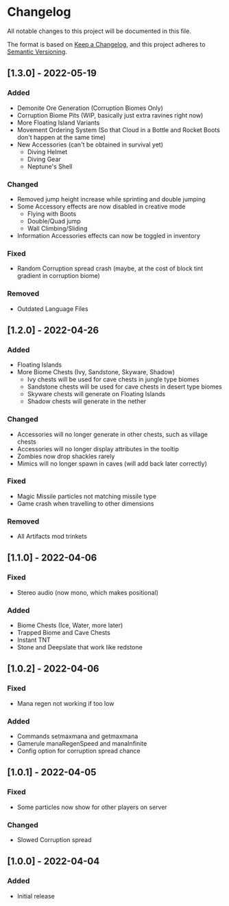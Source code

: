 # Changelog
All notable changes to this project will be documented in this file.

The format is based on [Keep a Changelog](https://keepachangelog.com/en/1.0.0/),
and this project adheres to [Semantic Versioning](https://semver.org/spec/v2.0.0.html).

## [1.3.0] - 2022-05-19
### Added
- Demonite Ore Generation (Corruption Biomes Only)
- Corruption Biome Pits (WIP, basically just extra ravines right now)
- More Floating Island Variants
- Movement Ordering System (So that Cloud in a Bottle and Rocket Boots don't happen at the same time)
- New Accessories (can't be obtained in survival yet)
    - Diving Helmet
    - Diving Gear
    - Neptune's Shell

### Changed
- Removed jump height increase while sprinting and double jumping
- Some Accessory effects are now disabled in creative mode
    - Flying with Boots
    - Double/Quad jump
    - Wall Climbing/Sliding
- Information Accessories effects can now be toggled in inventory

### Fixed
- Random Corruption spread crash (maybe, at the cost of block tint gradient in corruption biome)

### Removed
- Outdated Language Files

## [1.2.0] - 2022-04-26
### Added
- Floating Islands
- More Biome Chests (Ivy, Sandstone, Skyware, Shadow)
    - Ivy chests will be used for cave chests in jungle type biomes
    - Sandstone chests will be used for cave chests in desert type biomes
    - Skyware chests will generate on Floating Islands
    - Shadow chests will generate in the nether

### Changed
- Accessories will no longer generate in other chests, such as village chests
- Accessories will no longer display attributes in the tooltip
- Zombies now drop shackles rarely
- Mimics will no longer spawn in caves (will add back later correctly)

### Fixed
- Magic Missile particles not matching missile type
- Game crash when travelling to other dimensions

### Removed
- All Artifacts mod trinkets

## [1.1.0] - 2022-04-06
### Fixed
- Stereo audio (now mono, which makes positional)

### Added
- Biome Chests (Ice, Water, more later)
- Trapped Biome and Cave Chests
- Instant TNT
- Stone and Deepslate that work like redstone

## [1.0.2] - 2022-04-06
### Fixed
- Mana regen not working if too low

### Added
- Commands setmaxmana and getmaxmana
- Gamerule manaRegenSpeed and manaInfinite
- Config option for corruption spread chance

## [1.0.1] - 2022-04-05
### Fixed
- Some particles now show for other players on server

### Changed
- Slowed Corruption spread

## [1.0.0] - 2022-04-04
### Added
- Initial release
